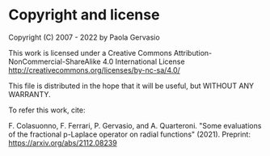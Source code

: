 # Copyright and license

Copyright (C) 2007 - 2022  by Paola Gervasio

This work is licensed under a Creative Commons 
Attribution-NonCommercial-ShareAlike 4.0 International License
http://creativecommons.org/licenses/by-nc-sa/4.0/
 
This file is distributed in the hope that it will be useful,
but WITHOUT ANY WARRANTY.

To refer this work,  cite:

F. Colasuonno, F. Ferrari, P. Gervasio, and A. Quarteroni.
"Some evaluations of the fractional p-Laplace operator on radial functions" (2021).  Preprint: https://arxiv.org/abs/2112.08239

